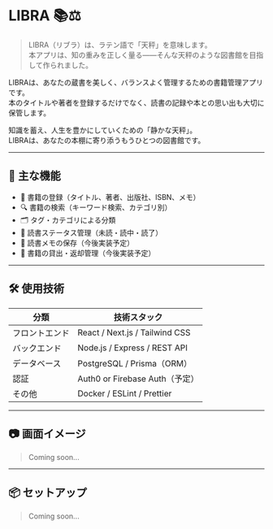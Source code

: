 # LIBRA 📚⚖️

> LIBRA（リブラ）は、ラテン語で「天秤」を意味します。  
> 本アプリは、知の重みを正しく量る――そんな天秤のような図書館を目指して作られました。

LIBRAは、あなたの蔵書を美しく、バランスよく管理するための書籍管理アプリです。  
本のタイトルや著者を登録するだけでなく、読書の記録や本との思い出も大切に保管します。

知識を蓄え、人生を豊かにしていくための「静かな天秤」。  
LIBRAは、あなたの本棚に寄り添うもうひとつの図書館です。

---

## 🚀 主な機能

- 📖 書籍の登録（タイトル、著者、出版社、ISBN、メモ）
- 🔍 書籍の検索（キーワード検索、カテゴリ別）
- 🗂️ タグ・カテゴリによる分類
- 📅 読書ステータス管理（未読・読中・読了）
- 📓 読書メモの保存（今後実装予定）
- 🔁 書籍の貸出・返却管理（今後実装予定）

---

## 🛠️ 使用技術

| 分類         | 技術スタック          |
|--------------|------------------------|
| フロントエンド | React / Next.js / Tailwind CSS |
| バックエンド   | Node.js / Express / REST API |
| データベース   | PostgreSQL / Prisma（ORM） |
| 認証         | Auth0 or Firebase Auth（予定） |
| その他       | Docker / ESLint / Prettier |

---

## 📷 画面イメージ

> Coming soon...

---

## 📦 セットアップ

> Coming soon...
